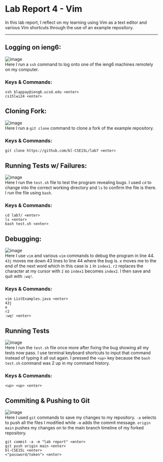 # **Lab Report 4 - Vim**   
In this lab report, I reflect on my learning using Vim as a text editor and various Vim shortcuts through the use of an example repository.

---   

## Logging on ieng6:   
![image](https://github.com/bl-CSE15L/cse15l-lab-reports/assets/156377155/25be46bb-063e-4643-8d45-a576c9d02b66)   
Here I run a ```ssh``` command to log onto one of the ieng6 machines remotely on my computer.   
### Keys & Commands:   
```
ssh blappay@ieng6.ucsd.edu <enter>
cs15lwi24 <enter>
```
## Cloning Fork:
![image](https://github.com/bl-CSE15L/cse15l-lab-reports/assets/156377155/61dadbe3-e262-42a6-8607-fd2af15d0488)   
Here I run a ```git clone``` command to clone a fork of the example repository.   
### Keys & Commands:   
```
git clone https://github.com/bl-CSE15L/lab7 <enter>
```   
## Running Tests w/ Failures:   
![image](https://github.com/bl-CSE15L/cse15l-lab-reports/assets/156377155/c783a64b-1f14-4c1f-98fc-6fe2986058b0)   
Here I run the ```test.sh``` file to test the program revealing bugs. I used ```cd``` to change into the correct working directory and ```ls``` to confirm the file is there. I run the file using ```bash```.  
### Keys & Commands:   
```
cd lab7/ <enter>
ls <enter>
bash test.sh <enter>
```
## Debugging:   
![image](https://github.com/bl-CSE15L/cse15l-lab-reports/assets/156377155/2787623c-a2b1-4a18-9fb3-e33e6398c945)  
Here I use ```vim``` and various ```vim``` commands to debug the program in line 44. ```43j``` moves me down 43 lines to line 44 where the bug is. ```e``` moves me to the end of the next word which in this case is ```1``` in ```index1```. ```r2``` replaces the character at my cursor with ```2``` so ```index1``` becomes ```index2```. I then save and quit with ```:wq!```.   
### Keys & Commands:   
```
vim ListExamples.java <enter>
43j
e
r2
:wq! <enter>
```
## Running Tests 
![image](https://github.com/bl-CSE15L/cse15l-lab-reports/assets/156377155/ad8951cc-b522-4c03-90eb-7b946abbc2ba)   
Here I run the ```test.sh``` file once more after fixing the bug showing all my tests now pass. I use terminal keyboard shortcuts to input that command instead of typing it all out again. I pressed the ```<up>``` key because the ```bash test.sh``` command was 2 up in my command history.   
### Keys & Commands:   
```
<up> <up> <enter>
```
## Commiting & Pushing to Git
![image](https://github.com/bl-CSE15L/cse15l-lab-reports/assets/156377155/6aff8105-aba1-4c79-97d9-0f79fd3a691e)   
Here I used ```git``` commands to save my changes to my repository. ```-a``` selects to push all the files I modified while ```-m``` adds the commit message. ```origin main``` pushes my changes on to the main branch timeline of my forked repository.
```
git commit -a -m "lab report" <enter>
git push origin main <enter>
bl-CSE15L <enter>
<"password/token"> <enter>
```
